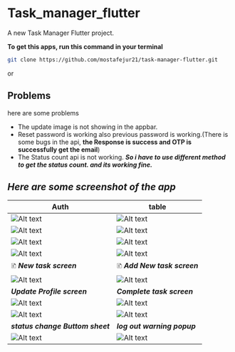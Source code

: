 # Task_manager_flutter

A new Task Manager Flutter project.

**To get this apps, run this command in your terminal**

```bash
git clone https://github.com/mostafejur21/task-manager-flutter.git 
```

or

## Problems

here are some problems

- The update image is not showing in the appbar.
- Reset password is working also previous password is working.(There is some bugs in the api, **the Response is success and OTP is successfully get the email**)
- The Status count api is not working. **_So i have to use different method to get the status count. and its working fine._**

## _Here are some screenshot of the app_

Auth | table |
------------ | -------------
![Alt text](Screenshot_1691352017.png) | ![Alt text](Screenshot_1691353385.png)
![Alt text](Screenshot_1691352061.png) | ![Alt text](Screenshot_1691352071.png)
![Alt text](Screenshot_1691352075.png) | ![Alt text](Screenshot_1691352080.png)
![Alt text](Screenshot_1691352086.png) | ![Alt text](Screenshot_1691352020.png)
🗈 **_New task screen_** | 🗈 **_Add New task screen_**|
![Alt text](Screenshot_1691352022.png) |  ![Alt text](Screenshot_1691352105.png)
 **_Update Profile screen_**|**_Complete task screen_** |
![Alt text](Screenshot_1691352028.png) | ![Alt text](Screenshot_1691352033.png)
![Alt text](Screenshot_1691352036.png) | ![Alt text](Screenshot_1691352038.png)
**_status change Buttom sheet_** | **_log out warning popup_** |
![Alt text](Screenshot_1691352046.png) | ![Alt text](Screenshot_1691352057.png)
